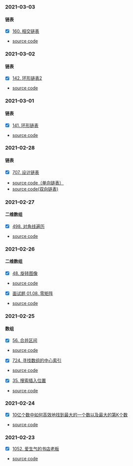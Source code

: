 

### 2021-03-03
#### 链表

- [x] [160. 相交链表](https://leetcode-cn.com/problems/intersection-of-two-linked-lists/)
* [source code](https://github.com/binbinshan/Leetcode-Fly/blob/master/2021-03-03/IntersectionofTwoLinkedLists.java)


### 2021-03-02
#### 链表

- [x] [142. 环形链表2](https://leetcode-cn.com/problems/linked-list-cycle-ii/solution/)
* [source code](https://github.com/binbinshan/Leetcode-Fly/blob/master/2021-03-02/CycleLienked.java)


### 2021-03-01
#### 链表

- [x] [141. 环形链表](https://leetcode-cn.com/problems/linked-list-cycle/)
* [source code](https://github.com/binbinshan/Leetcode-Fly/blob/master/2021-03-01/CycleLienked.java)


### 2021-02-28
#### 链表

- [x] [707. 设计链表](https://leetcode-cn.com/problems/design-linked-list/)
* [source code（单向链表）](https://github.com/binbinshan/Leetcode-Fly/blob/master/2021-02-28/DesignLinkedList1.java)
* [source code(双向链表)](https://github.com/binbinshan/Leetcode-Fly/blob/master/2021-02-28/DesignLinkedList2.java)


### 2021-02-27
#### 二维数组

- [x] [498. 对角线遍历](https://leetcode-cn.com/problems/diagonal-traverse/)
* [source code](https://github.com/binbinshan/Leetcode-Fly/blob/master/2021-02-27/%20DiagonalTraverse.md)


### 2021-02-26
#### 二维数组

- [x] [48. 旋转图像](https://leetcode-cn.com/problems/rotate-image/)
* [source code](https://github.com/binbinshan/Leetcode-Fly/blob/master/2021-02-26/48.RotateImage.java)
- [x] [面试题 01.08. 零矩阵](https://leetcode-cn.com/problems/zero-matrix-lcci/)
* [source code](https://github.com/binbinshan/Leetcode-Fly/blob/master/2021-02-26/ZeroMatrixLCCI.java)


### 2021-02-25
#### 数组

- [x] [56. 合并区间]( https://leetcode-cn.com/problems/merge-intervals/)
* [source code](https://github.com/binbinshan/Leetcode-Fly/blob/master/2021-02-25/56.MergeIntervals.java)
- [x] [724. 寻找数组的中心索引](https://leetcode-cn.com/problems/find-pivot-index/)
* [source code](https://github.com/binbinshan/Leetcode-Fly/blob/master/2021-02-25/724.FindPivotIndex.java)
- [x] [35. 搜索插入位置](https://leetcode-cn.com/problems/search-insert-position/)
* [source code](https://github.com/binbinshan/Leetcode-Fly/blob/master/2021-02-25/35.SearchInsertPosition.java)


### 2021-02-24
- [x] [10亿个数中如何高效地找到最大的一个数以及最大的第K个数](https://leetcode-cn.com/problems/kth-largest-element-in-an-array)
* [source code](https://github.com/binbinshan/Leetcode-Fly/blob/master/2021-02-24/TOP%20K.java)


### 2021-02-23
- [x] [1052. 爱生气的书店老板](https://leetcode-cn.com/problems/grumpy-bookstore-owner/)
* [source code](https://github.com/binbinshan/Leetcode-Fly/blob/master/2021-02-23/1052-Grumpy%20Bookstore%20Owner.java)
